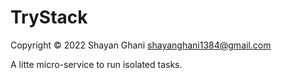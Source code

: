 # TryStack

Copyright © 2022 Shayan Ghani shayanghani1384@gmail.com

A litte micro-service to run isolated tasks.
